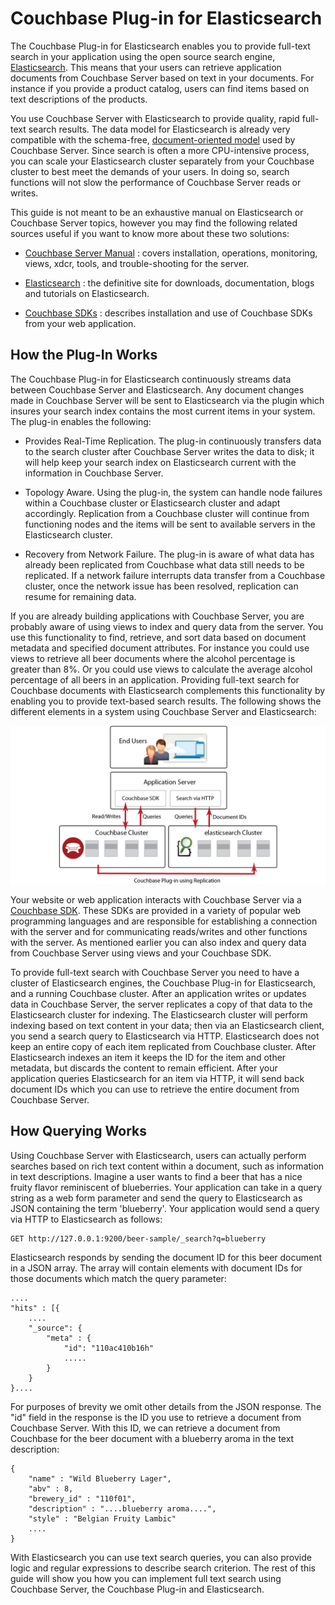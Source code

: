 # Couchbase Plug-in for Elasticsearch

The Couchbase Plug-in for Elasticsearch enables you to provide full-text search
in your application using the open source search engine,
[Elasticsearch](http://www.elasticsearch.org/). This means that your users can
retrieve application documents from Couchbase Server based on text in your
documents. For instance if you provide a product catalog, users can find items
based on text descriptions of the products.

You use Couchbase Server with Elasticsearch to provide quality, rapid full-text
search results. The data model for Elasticsearch is already very compatible with
the schema-free, [document-oriented
model](http://docs.couchbase.com)
used by Couchbase Server. Since search is often a more CPU-intensive process,
you can scale your Elasticsearch cluster separately from your Couchbase cluster
to best meet the demands of your users. In doing so, search functions will not
slow the performance of Couchbase Server reads or writes.

This guide is not meant to be an exhaustive manual on Elasticsearch or Couchbase
Server topics, however you may find the following related sources useful if you
want to know more about these two solutions:

 * [Couchbase Server
   Manual](http://docs.couchbase.com) : covers
   installation, operations, monitoring, views, xdcr, tools, and trouble-shooting for the
   server.

 * [Elasticsearch](http://www.elasticsearch.org/) : the definitive site for
   downloads, documentation, blogs and tutorials on Elasticsearch.

 * [Couchbase SDKs](http://www.couchbase.com/develop) : describes installation and
   use of Couchbase SDKs from your web application.


<a id="couchbase-elastic-intro"></a>

## How the Plug-In Works

The Couchbase Plug-in for Elasticsearch continuously streams data between
Couchbase Server and Elasticsearch. Any document changes made in Couchbase
Server will be sent to Elasticsearch via the plugin which insures your search
index contains the most current items in your system. The plug-in enables the
following:

 * Provides Real-Time Replication. The plug-in continuously transfers data to the
   search cluster after Couchbase Server writes the data to disk; it will help keep
   your search index on Elasticsearch current with the information in Couchbase
   Server.

 * Topology Aware. Using the plug-in, the system can handle node failures within a
   Couchbase cluster or Elasticsearch cluster and adapt accordingly. Replication
   from a Couchbase cluster will continue from functioning nodes and the items will
   be sent to available servers in the Elasticsearch cluster.

 * Recovery from Network Failure. The plug-in is aware of what data has already
   been replicated from Couchbase what data still needs to be replicated. If a
   network failure interrupts data transfer from a Couchbase cluster, once the
   network issue has been resolved, replication can resume for remaining data.

If you are already building applications with Couchbase Server, you are probably
aware of using views 
to index and query data from the server. You use this functionality to find,
retrieve, and sort data based on document metadata and specified document
attributes. For instance you could use views to retrieve all beer documents
where the alcohol percentage is greater than 8%. Or you could use views to
calculate the average alcohol percentage of all beers in an application.
Providing full-text search for Couchbase documents with Elasticsearch
complements this functionality by enabling you to provide text-based search
results. The following shows the different elements in a system using Couchbase
Server and Elasticsearch:


![](images/elastic_components.png)

Your website or web application interacts with Couchbase Server via a [Couchbase
SDK](http://www.couchbase.com/develop). These SDKs are provided in a variety of
popular web programming languages and are responsible for establishing a
connection with the server and for communicating reads/writes and other
functions with the server. As mentioned earlier you can also index and query
data from Couchbase Server using views and your Couchbase SDK.

To provide full-text search with Couchbase Server you need to have a cluster of
Elasticsearch engines, the Couchbase Plug-in for Elasticsearch, and a running
Couchbase cluster. After an application writes or updates data in Couchbase
Server, the server replicates a copy of that data to the Elasticsearch cluster
for indexing. The Elasticsearch cluster will perform indexing based on text
content in your data; then via an Elasticsearch client, you send a search query
to Elasticsearch via HTTP. Elasticsearch does not keep an entire copy of each
item replicated from Couchbase cluster. After Elasticsearch indexes an item it
keeps the ID for the item and other metadata, but discards the content to remain
efficient. After your application queries Elasticsearch for an item via HTTP, it
will send back document IDs which you can use to retrieve the entire document
from Couchbase Server.

<a id="couchbase-elastic-example-querying"></a>

## How Querying Works

Using Couchbase Server with Elasticsearch, users can actually perform searches
based on rich text content within a document, such as information in text
descriptions. Imagine a user wants to find a beer that has a nice fruity flavor
reminiscent of blueberries. Your application can take in a query string as a web
form parameter and send the query to Elasticsearch as JSON containing the term
'blueberry'. Your application would send a query via HTTP to Elasticsearch as
follows:


```
GET http://127.0.0.1:9200/beer-sample/_search?q=blueberry
```

Elasticsearch responds by sending the document ID for this beer document in a
JSON array. The array will contain elements with document IDs for those
documents which match the query parameter:


```
....
"hits" : [{
    ....
    "_source": {
        "meta" : {
            "id": "110ac410b16h"
            .....
        }
    }
}....
```

For purposes of brevity we omit other details from the JSON response. The "id"
field in the response is the ID you use to retrieve a document from Couchbase
Server. With this ID, we can retrieve a document from Couchbase for the beer
document with a blueberry aroma in the text description:


```
{
    "name" : "Wild Blueberry Lager",
    "abv" : 8,
    "brewery_id" : "110f01",
    "description" : "....blueberry aroma....",
    "style" : "Belgian Fruity Lambic"
    ....
}
```

With Elasticsearch you can use text search queries, you can also provide logic
and regular expressions to describe search criterion. The rest of this guide
will show you how you can implement full text search using Couchbase Server, the
Couchbase Plug-in and Elasticsearch.

<a id="couchbase-elastic-install-config"></a>
